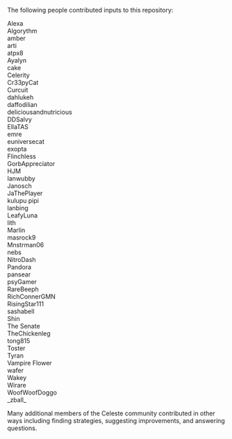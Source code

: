 The following people contributed inputs to this repository:

Alexa  
Algorythm  
amber  
arti  
atpx8  
Ayalyn  
cake  
Celerity  
Cr33pyCat  
Curcuit  
dahlukeh  
daffodilian  
deliciousandnutricious  
DDSalvy  
EllaTAS  
emre  
euniversecat  
exopta  
Flinchless  
GorbAppreciator  
HJM  
Ianwubby  
Janosch  
JaThePlayer  
kulupu pipi  
lanbing  
LeafyLuna  
lith  
Marlin  
masrock9   
Mnstrman06  
nebs  
NitroDash  
Pandora  
pansear  
psyGamer  
RareBeeph  
RichConnerGMN  
RisingStar111  
sashabell  
Shin  
The Senate  
TheChickenleg  
tong815  
Toster  
Tyran  
Vampire Flower  
wafer  
Wakey    
Wirare  
WoofWoofDoggo  
\_zball_  

Many additional members of the Celeste community contributed in other ways
including finding strategies, suggesting improvements, and answering questions.
